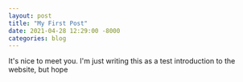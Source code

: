 ```yaml
---
layout: post
title: "My First Post"
date: 2021-04-28 12:29:00 -8000
categories: blog
---
```


It's nice to meet you. I'm just writing this as a test introduction to the website, but hope
